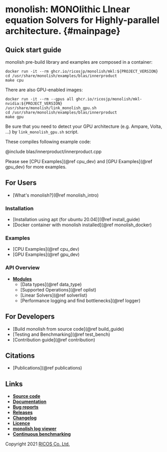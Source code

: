 # monolish: MONOlithic LInear equation Solvers for Highly-parallel architecture. {#mainpage}

## Quick start guide

monolish pre-build library and examples are composed in a container:

```
docker run -it --rm ghcr.io/ricosjp/monolish/mkl:${PROJECT_VERSION}
cd /usr/share/monolish/examples/blas/innerproduct
make cpu
```

There are also GPU-enabled images:

```
docker run -it --rm --gpus all ghcr.io/ricosjp/monolish/mkl-nvidia:${PROJECT_VERSION}
/usr/share/monolish/link_monolish_gpu.sh
cd /usr/share/monolish/examples/blas/innerproduct
make gpu
```

Be sure that you need to detect your GPU architecture (e.g. Ampare, Volta, ...) by `link_monolish_gpu.sh` script.

These compiles following example code:

@include blas/innerproduct/innerproduct.cpp

Please see [CPU Examples](@ref cpu_dev) and [GPU Examples](@ref gpu_dev) for more examples.

## For Users
- [What's monolish?](@ref monolish_intro)

### Installation
- [Installation using apt (for ubuntu 20.04)](@ref install_guide)
- [Docker container with monolish installed](@ref monolish_docker)

### Examples
- [CPU Examples](@ref cpu_dev)
- [GPU Examples](@ref gpu_dev)

### API Overview
- [**Modules**](./modules.html)
  - [Data types](@ref data_type)
  - [Supported Operations](@ref oplist)
  - [Linear Solvers](@ref solverlist)
  - [Performance logging and find bottlenecks](@ref logger)

## For Developers
- [Build monolish from source code](@ref build_guide)
- [Testing and Benchmarking](@ref test_bench)
- [Contribution guide](@ref contribution) 

## Citations
- [Publications](@ref publications)

## Links
- [**Source code**](https://github.com/ricosjp/monolish/)
- [**Documentation**](https://ricosjp.github.io/monolish/)
- [**Bug reports**](https://github.com/ricosjp/monolish/issues)
- [**Releases**](https://github.com/ricosjp/monolish/releases)
- [**Changelog**](https://github.com/ricosjp/monolish/blob/master/CHANGELOG.md)
- [**Licence**](https://github.com/ricosjp/monolish/blob/master/LICENSE)
- [**monolish log viewer**](https://pypi.org/project/monolish-log-viewer/)
- [**Continuous benchmarking**](https://ricosjp.github.io/monolish_benchmark_result/)

Copyright 2021 [RICOS Co. Ltd.](https://www.ricos.co.jp/)
